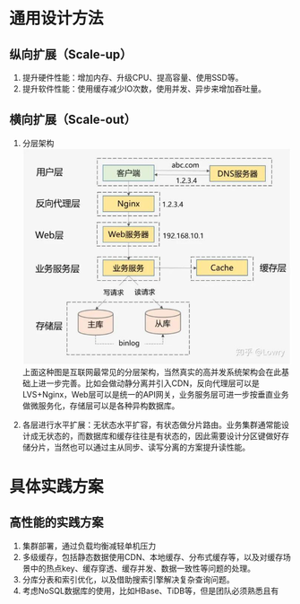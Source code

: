 # 通用设计方法
## 纵向扩展（Scale-up）
1. 提升硬件性能：增加内存、升级CPU、提高容量、使用SSD等。
2. 提升软件性能：使用缓存减少IO次数，使用并发、异步来增加吞吐量。

## 横向扩展（Scale-out）
1. 分层架构
![](Pictures/layered-architecture.jpg)
上面这种图是互联网最常见的分层架构，当然真实的高并发系统架构会在此基础上进一步完善。比如会做动静分离并引入CDN，反向代理层可以是LVS+Nginx，Web层可以是统一的API网关，业务服务层可进一步按垂直业务做微服务化，存储层可以是各种异构数据库。

2. 各层进行水平扩展：无状态水平扩容，有状态做分片路由。业务集群通常能设计成无状态的，而数据库和缓存往往是有状态的，因此需要设计分区键做好存储分片，当然也可以通过主从同步、读写分离的方案提升读性能。

# 具体实践方案
## 高性能的实践方案
1. 集群部署，通过负载均衡减轻单机压力
2. 多级缓存，包括静态数据使用CDN、本地缓存、分布式缓存等，以及对缓存场景中的热点key、缓存穿透、缓存并发、数据一致性等问题的处理。
3. 分库分表和索引优化，以及借助搜索引擎解决复杂查询问题。
4. 考虑NoSQL数据库的使用，比如HBase、TiDB等，但是团队必须熟悉且有 